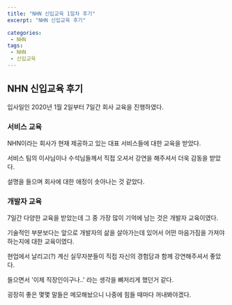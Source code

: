 ```yaml
---
title: "NHN 신입교육 1일차 후기"
excerpt: "NHN 신입교육 후기"

categories:
 - NHN
tags:
 - NHN
 - 신입교육
---
```


## NHN 신입교육 후기

입사일인 2020년 1월 2일부터 7일간 회사 교육을 진행하였다.

### 서비스 교육

NHN이라는 회사가 현재 제공하고 있는 대표 서비스들에 대한 교육을 받았다.

서비스 팀의 이사님이나 수석님들께서 직접 오셔서 강연을 해주셔서 더욱 감동을 받았다.

설명을 들으며 회사에 대한 애정이 솟아나는 것 같았다.



### 개발자 교육

7일간 다양한 교육을 받았는데 그 중 가장 많이 기억에 남는 것은 개발자 교육이였다.

기술적인 부분보다는 앞으로 개발자의 삶을 살아가는데 있어서 어떤 마음가짐을 가져야 하는지에 대한 교육이였다.

현업에서 날리고(?) 계신 실무자분들이 직접 자신의 경험담과 함께 강연해주셔서 좋았다.

들으면서 '이제 직장인이구나..' 라는 생각을 뼈저리게 했던거 같다.

굉장히 좋은 몇몇 말들은 메모해놨으니 나중에 힘들 때마다 꺼내봐야겠다.